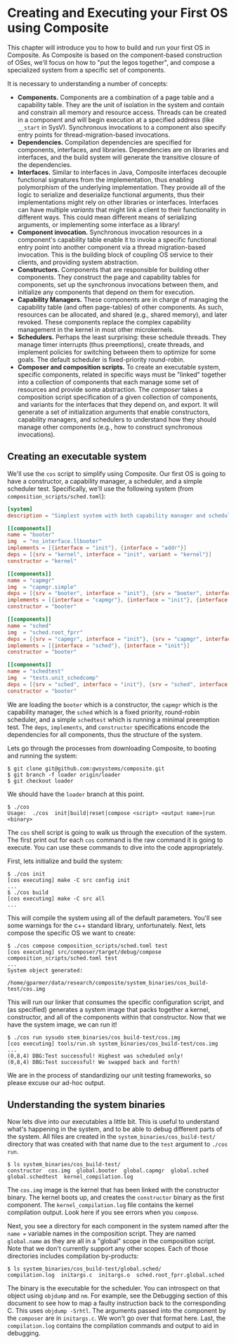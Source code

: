 # Creating and Executing your First OS using Composite

This chapter will introduce you to how to build and run your first OS in Composite.
As Composite is based on the component-based construction of OSes, we'll focus on how to "put the legos together", and compose a specialized system from a specific set of components.

It is necessary to understanding a number of concepts:

- **Components.**
	Components are a combination of a page table and a capability table.
	They are the unit of isolation in the system and contain and constrain all memory and resource access.
	Threads can be created in a component and will begin execution at a specified address (like `__start` in SysV).
	Synchronous invocations to a component also specify entry points for thread-migration-based invocations.
- **Dependencies.**
	Compilation dependencies are specified for components, interfaces, and libraries.
	Dependencies are on libraries and interfaces, and the build system will generate the transitive closure of the dependencies.
- **Interfaces.**
	Similar to interfaces in Java, Composite interfaces decouple functional signatures from the implementation, thus enabling polymorphism of the underlying implementation.
	They provide all of the logic to serialize and deserialize functional arguments, thus their implementations might rely on other libraries or interfaces.
	Interfaces can have multiple *variants* that might link a client to their functionality in different ways.
	This could mean different means of serializing arguments, or implementing some interface as a library!
- **Component invocation.**
	Synchronous invocation resources in a component's capability table enable it to invoke a specific functional entry point into another component via a thread migration-based invocation.
	This is the building block of coupling OS service to their clients, and providing system abstraction.
- **Constructors.**
	Components that are responsible for building other components.
	They construct the page and capability tables for components, set up the synchronous invocations between them, and initialize any components that depend on them for execution.
- **Capability Managers.**
	These components are in charge of managing the capability table (and often page-tables) of other components.
	As such, resources can be allocated, and shared (e.g., shared memory), and later revoked.
	These components replace the complex capability management in the kernel in most other microkernels.
- **Schedulers.**
	Perhaps the least surprising: these schedule threads.
	They manage timer interrupts (thus preemptions), create threads, and implement policies for switching between them to optimize for some goals.
	The default scheduler is fixed-priority round-robin.
- **Composer and composition scripts.**
	To create an executable system, specific components, related in specific ways must be "linked" together into a collection of components that each manage some set of resources and provide some abstraction.
	The *composer* takes a composition script specification of a given collection of components, and variants for the interfaces that they depend on, and export.
	It will generate a set of initialization arguments that enable constructors, capability managers, and schedulers to understand how they should manage other components (e.g., how to construct synchronous invocations).

## Creating an executable system

We'll use the `cos` script to simplify using Composite.
Our first OS is going to have a constructor, a capability manager, a scheduler, and a simple scheduler test.
Specifically, we'll use the following system (from `composition_scripts/sched.toml`):

``` toml
[system]
description = "Simplest system with both capability manager and scheduler, from unit_schedcomp.sh"

[[components]]
name = "booter"
img  = "no_interface.llbooter"
implements = [{interface = "init"}, {interface = "addr"}]
deps = [{srv = "kernel", interface = "init", variant = "kernel"}]
constructor = "kernel"

[[components]]
name = "capmgr"
img  = "capmgr.simple"
deps = [{srv = "booter", interface = "init"}, {srv = "booter", interface = "addr"}]
implements = [{interface = "capmgr"}, {interface = "init"}, {interface = "memmgr"}, {interface = "capmgr_create"}]
constructor = "booter"

[[components]]
name = "sched"
img  = "sched.root_fprr"
deps = [{srv = "capmgr", interface = "init"}, {srv = "capmgr", interface = "capmgr"}, {srv = "capmgr", interface = "memmgr"}]
implements = [{interface = "sched"}, {interface = "init"}]
constructor = "booter"

[[components]]
name = "schedtest"
img  = "tests.unit_schedcomp"
deps = [{srv = "sched", interface = "init"}, {srv = "sched", interface = "sched"}, {srv = "capmgr", interface = "capmgr_create"}]
constructor = "booter"
```

We are loading the `booter` which is a constructor, the `capmgr` which is the capability manager, the `sched` which is a fixed priority, round-robin scheduler, and a simple `schedtest` which is running a minimal preemption test.
The `deps`, `implements`, and `constructor` specifications encode the dependencies for all components, thus the structure of the system.

Lets go through the processes from downloading Composite, to booting and running the system:

```
$ git clone git@github.com:gwsystems/composite.git
$ git branch -f loader origin/loader
$ git checkout loader
```

We should have the `loader` branch at this point.

```
$ ./cos
Usage:  ./cos  init|build|reset|compose <script> <output name>|run <binary>
```

The `cos` shell script is going to walk us through the execution of the system.
The first print out for each `cos` command is the raw command it is going to execute.
You can use these commands to dive into the code appropriately.

First, lets initialize and build the system:

```
$ ./cos init
[cos executing] make -C src config init
...
$ ./cos build
[cos executing] make -C src all
...
```

This will compile the system using all of the default parameters.
You'll see some warnings for the c++ standard library, unfortunately.
Next, lets compose the specific OS we want to create:

```
$ ./cos compose composition_scripts/sched.toml test
[cos executing] src/composer/target/debug/compose composition_scripts/sched.toml test
...
System object generated:
        /home/gparmer/data/research/composite/system_binaries/cos_build-test/cos.img
```

This will run our linker that consumes the specific configuration script, and (as specified) generates a system image that packs together a kernel, constructor, and all of the components within that constructor.
Now that we have the system image, we can run it!

```
$ ./cos run sysudo stem_binaries/cos_build-test/cos.img
[cos executing] tools/run.sh system_binaries/cos_build-test/cos.img
...
(0,8,4) DBG:Test successful! Highest was scheduled only!
(0,8,4) DBG:Test successful! We swapped back and forth!
```

We are in the process of standardizing our unit testing frameworks, so please excuse our ad-hoc output.

## Understanding the system binaries

Now lets dive into our executables a little bit.
This is useful to understand what's happening in the system, and to be able to debug different parts of the system.
All files are created in the `system_binaries/cos_build-test/` directory that was created with that name due to the `test` argument to `./cos run`.

```
$ ls system_binaries/cos_build-test/
constructor  cos.img  global.booter  global.capmgr  global.sched  global.schedtest  kernel_compilation.log
```

The `cos.img` image is the kernel that has been linked with the constructor binary.
The kernel boots up, and creates the `constructor` binary as the first component.
The `kernel_compilation.log` file contains the kernel compilation output.
Look here if you see errors when you `compose`.

Next, you see a directory for each component in the system named after the `name =` variable names in the composition script.
They are named `global.name` as they are all in a "global" scope in the composition script.
Note that we don't currently support any other scopes.
Each of those directories includes compilation by-products:

```
$ ls system_binaries/cos_build-test/global.sched/
compilation.log  initargs.c  initargs.o  sched.root_fprr.global.sched
```

The binary is the executable for the scheduler.
You can introspect on that object using `objdump` and `nm`.
For example, see the Debugging section of this document to see how to map a faulty instruction back to the corresponding C.
This uses `objdump -Srhtl`.
The arguments passed into the component by the `composer` are in `initargs.c`.
We won't go over that format here.
Last, the `compilation.log` contains the compilation commands and output to aid in debugging.
